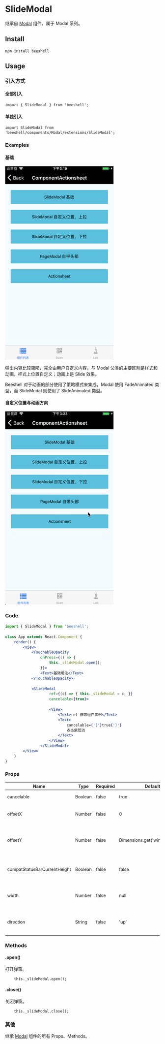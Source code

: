 # SlideModal

继承自 [Modal](./Modal.md) 组件，属于 Modal 系列。

## Install

```
npm install beeshell 
```

## Usage

### 引入方式
#### 全部引入
```
import { SlideModal } from 'beeshell';
```

#### 单独引入
```
import SlideModal from 'beeshell/components/Modal/extensions/SlideModal';
```


### Examples
#### 基础
![image](../images/SlideModal/1.gif)

弹出内容比较简陋，完全由用户自定义内容。与 Modal 父类的主要区别是样式和动画，样式上位置自定义；动画上是 Slide 效果。

Beeshell 对于动画的部分使用了策略模式来集成，Modal 使用 FadeAnimated 类型，而 SlideModal 则使用了 SlideAnimated 类型。

#### 自定义位置与动画方向

![image](../images/SlideModal/2.gif)

### Code

```jsx
import { SlideModal } from 'beeshell';

class App extends React.Component {
    render() {
        <View>
            <TouchableOpacity
                onPress={() => {
                    this._slideModal.open();
                }}>
                <Text>基础用法</Text>
            </TouchableOpacity>

            <SlideModal
                    ref={(c) => { this._slideModal = c; }}
                    cancelable={true}>

                    <View>
                        <Text>ref 获取组件实例</Text>
                        <Text>
                            cancelable={'{'}true{'}'}
                            点击蒙层消
                        </Text>
                    </View>
                </SlideModal>
        </View>
    }
}


```

### Props

| Name | Type | Required | Default | Description |
| ---- | ---- | ---- | ---- | ---- |
| cancelable | Boolean | false | true | 点击蒙层是否消失 |
| offsetX | Number | false | 0 | 距离屏幕左边距离，默认是 0|
| offsetY | Number | false | Dimensions.get('window').height | 距离屏幕顶部距离，默认是屏幕的高度，即从底部弹出 |
| compatStatusBarCurrentHeight | Boolean | false | false | 是否兼容状态栏高度，根据实际情况配置 |
| width | Number | false | null | 弹出内容的宽度，默认根据子元素内容而定 |
| direction | String | false | 'up' | 动画的方向 'up' 上拉，'down' 下拉 |

### Methods
#### .open()

打开弹窗。

```
    this._slideModal.open();
```

#### .close()

关闭弹窗。

```
    this._slideModal.close();
```

### 其他

继承 [Modal](./Modal.md) 组件的所有 Props、Methods。
